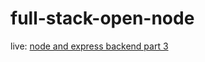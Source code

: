 # full-stack-open-node
live: [node and express backend part 3](https://dark-gray-lemur-hose.cyclic.app/)